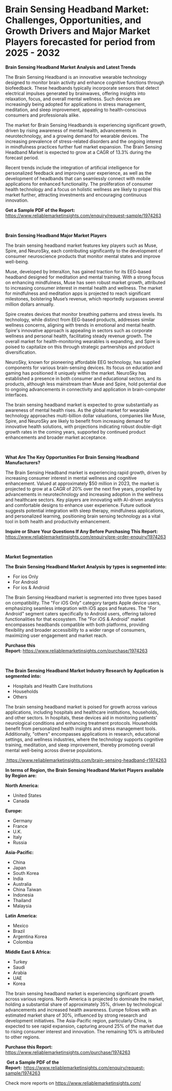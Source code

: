 <p><h1>Brain Sensing Headband Market: Challenges, Opportunities, and Growth Drivers and Major Market Players forecasted for period from 2025 - 2032</h1></p><p><strong>Brain Sensing Headband Market Analysis and Latest Trends</strong></p>
<p><p>The Brain Sensing Headband is an innovative wearable technology designed to monitor brain activity and enhance cognitive functions through biofeedback. These headbands typically incorporate sensors that detect electrical impulses generated by brainwaves, offering insights into relaxation, focus, and overall mental wellness. Such devices are increasingly being adopted for applications in stress management, meditation, and sleep improvement, appealing to health-conscious consumers and professionals alike.</p><p>The market for Brain Sensing Headbands is experiencing significant growth, driven by rising awareness of mental health, advancements in neurotechnology, and a growing demand for wearable devices. The increasing prevalence of stress-related disorders and the ongoing interest in mindfulness practices further fuel market expansion. The Brain Sensing Headband Market is expected to grow at a CAGR of 13.3% during the forecast period. </p><p>Recent trends include the integration of artificial intelligence for personalized feedback and improving user experience, as well as the development of headbands that can seamlessly connect with mobile applications for enhanced functionality. The proliferation of consumer health technology and a focus on holistic wellness are likely to propel this market further, attracting investments and encouraging continuous innovation.</p></p>
<p><strong>Get a Sample PDF of the Report:&nbsp;</strong> <a href="https://www.reliablemarketinsights.com/enquiry/request-sample/1974263?utm_campaign=2100&utm_medium=2&utm_source=Github&utm_content=ia&utm_term=09022025&utm_id=brain-sensing-headband">https://www.reliablemarketinsights.com/enquiry/request-sample/1974263</a></p>
<p>&nbsp;</p>
<p><strong>Brain Sensing Headband Major Market Players</strong></p>
<p><p>The brain sensing headband market features key players such as Muse, Spire, and NeuroSky, each contributing significantly to the development of consumer neuroscience products that monitor mental states and improve well-being.</p><p>Muse, developed by InteraXon, has gained traction for its EEG-based headband designed for meditation and mental training. With a strong focus on enhancing mindfulness, Muse has seen robust market growth, attributed to increasing consumer interest in mental health and wellness. The market for mindfulness and meditation apps is projected to reach significant milestones, bolstering Muse’s revenue, which reportedly surpasses several million dollars annually.</p><p>Spire creates devices that monitor breathing patterns and stress levels. Its technology, while distinct from EEG-based products, addresses similar wellness concerns, aligning with trends in emotional and mental health. Spire's innovative approach is appealing in sectors such as corporate wellness and personal health, facilitating steady revenue growth. The overall market for health-monitoring wearables is expanding, and Spire is poised to capitalize on this through strategic partnerships and product diversification.</p><p>NeuroSky, known for pioneering affordable EEG technology, has supplied components for various brain-sensing devices. Its focus on education and gaming has positioned it uniquely within the market. NeuroSky has established a presence in both consumer and educational sectors, and its products, although less mainstream than Muse and Spire, hold potential due to ongoing advancements in connectivity and application in brain-computer interfaces.</p><p>The brain sensing headband market is expected to grow substantially as awareness of mental health rises. As the global market for wearable technology approaches multi-billion dollar valuations, companies like Muse, Spire, and NeuroSky are likely to benefit from increasing demand for innovative health solutions, with projections indicating robust double-digit growth rates in the coming years, supported by continued product enhancements and broader market acceptance.</p></p>
<p>&nbsp;</p>
<p><strong>What Are The Key Opportunities For Brain Sensing Headband Manufacturers?</strong></p>
<p><p>The Brain Sensing Headband market is experiencing rapid growth, driven by increasing consumer interest in mental wellness and cognitive enhancement. Valued at approximately $50 million in 2023, the market is projected to grow at a CAGR of 20% over the next five years, propelled by advancements in neurotechnology and increasing adoption in the wellness and healthcare sectors. Key players are innovating with AI-driven analytics and comfortable designs to enhance user experience. Future outlook suggests potential integration with sleep therapy, mindfulness applications, and personalized learning, positioning brain sensing technology as a vital tool in both health and productivity enhancement.</p></p>
<p><strong>Inquire or Share Your Questions If Any Before Purchasing This Report:</strong> <a href="https://www.reliablemarketinsights.com/enquiry/pre-order-enquiry/1974263?utm_campaign=2100&utm_medium=2&utm_source=Github&utm_content=ia&utm_term=09022025&utm_id=brain-sensing-headband">https://www.reliablemarketinsights.com/enquiry/pre-order-enquiry/1974263</a></p>
<p>&nbsp;</p>
<p><strong>Market Segmentation</strong></p>
<p><strong>The Brain Sensing Headband Market Analysis by types is segmented into:</strong></p>
<p><ul><li>For ios Only</li><li>For Android</li><li>For ios & Android</li></ul></p>
<p><p>The Brain Sensing Headband market is segmented into three types based on compatibility. The "For iOS Only" category targets Apple device users, emphasizing seamless integration with iOS apps and features. The "For Android" segment caters specifically to Android users, offering tailored functionalities for that ecosystem. The "For iOS & Android" market encompasses headbands compatible with both platforms, providing flexibility and broader accessibility to a wider range of consumers, maximizing user engagement and market reach.</p></p>
<p><strong>Purchase this Report:&nbsp;</strong><a href="https://www.reliablemarketinsights.com/purchase/1974263?utm_campaign=2100&utm_medium=2&utm_source=Github&utm_content=ia&utm_term=09022025&utm_id=brain-sensing-headband">https://www.reliablemarketinsights.com/purchase/1974263</a></p>
<p>&nbsp;</p>
<p><strong>The Brain Sensing Headband Market Industry Research by Application is segmented into:</strong></p>
<p><ul><li>Hospitals and Health Care Institutions</li><li>Households</li><li>Others</li></ul></p>
<p><p>The brain sensing headband market is poised for growth across various applications, including hospitals and healthcare institutions, households, and other sectors. In hospitals, these devices aid in monitoring patients’ neurological conditions and enhancing treatment protocols. Households benefit from personalized health insights and stress management tools. Additionally, "others" encompasses applications in research, educational settings, and wellness industries, where the technology supports cognitive training, meditation, and sleep improvement, thereby promoting overall mental well-being across diverse populations.</p></p>
<p><a href="https://www.reliablemarketinsights.com/brain-sensing-headband-r1974263?utm_campaign=2100&utm_medium=2&utm_source=Github&utm_content=ia&utm_term=09022025&utm_id=brain-sensing-headband">&nbsp;https://www.reliablemarketinsights.com/brain-sensing-headband-r1974263</a></p>
<p><strong>In terms of Region, the Brain Sensing Headband Market Players available by Region are:</strong></p>
<p>
    <p> <strong> North America: </strong>
        <ul>
            <li>United States</li>
            <li>Canada</li>
        </ul>
        </p> 
    <p> <strong> Europe: </strong>
        <ul>
            <li>Germany</li>
            <li>France</li>
            <li>U.K.</li>
            <li>Italy</li>
            <li>Russia</li>
        </ul>
        </p> 
    <p> <strong> Asia-Pacific: </strong>
        <ul>
            <li>China</li>
            <li>Japan</li>
            <li>South Korea</li>
            <li>India</li>
            <li>Australia</li>
            <li>China Taiwan</li>
            <li>Indonesia</li>
            <li>Thailand</li>
            <li>Malaysia</li>
        </ul>
        </p> 
    <p> <strong> Latin America: </strong>
        <ul>
            <li>Mexico</li>
            <li>Brazil</li>
            <li>Argentina Korea</li>
            <li>Colombia</li>
        </ul>
        </p> 
    <p> <strong> Middle East & Africa: </strong>
        <ul>
            <li>Turkey</li>
            <li>Saudi</li>
            <li>Arabia</li>
            <li>UAE</li>
            <li>Korea</li>
        </ul>
    </p>
    </p>
<p><p>The brain sensing headband market is experiencing significant growth across various regions. North America is projected to dominate the market, holding a substantial share of approximately 35%, driven by technological advancements and increased health awareness. Europe follows with an estimated market share of 30%, influenced by strong research and development initiatives. The Asia-Pacific region, particularly China, is expected to see rapid expansion, capturing around 25% of the market due to rising consumer interest and innovation. The remaining 10% is attributed to other regions.</p></p>
<p><strong>Purchase this Report: </strong><a href="https://www.reliablemarketinsights.com/purchase/1974263?utm_campaign=2100&utm_medium=2&utm_source=Github&utm_content=ia&utm_term=09022025&utm_id=brain-sensing-headband">https://www.reliablemarketinsights.com/purchase/1974263</a></p>
<p>&nbsp;<strong>Get a Sample PDF of the Report:&nbsp;&nbsp;</strong><a href="https://www.reliablemarketinsights.com/enquiry/request-sample/1974263?utm_campaign=2100&utm_medium=2&utm_source=Github&utm_content=ia&utm_term=09022025&utm_id=brain-sensing-headband">https://www.reliablemarketinsights.com/enquiry/request-sample/1974263</a></p>
<p><strong></strong></p>
<p>Check more reports on <a href="https://www.reliablemarketinsights.com/?utm_campaign=2100&utm_medium=2&utm_source=Github&utm_content=ia&utm_term=09022025&utm_id=brain-sensing-headband">https://www.reliablemarketinsights.com/</a></p>